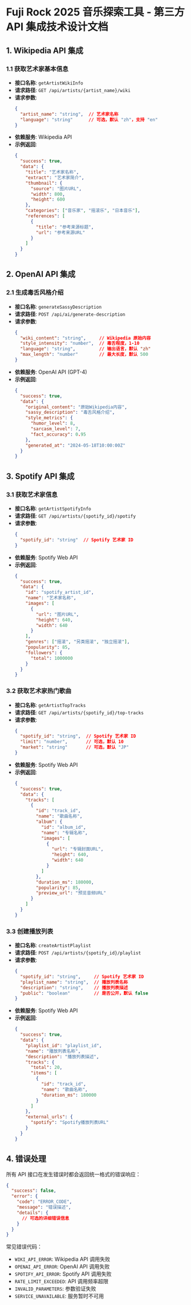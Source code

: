 # Fuji Rock 2025 音乐探索工具 - 第三方 API 集成技术设计文档

## 1. Wikipedia API 集成

### 1.1 获取艺术家基本信息
- **接口名称**: `getArtistWikiInfo`
- **请求路径**: `GET /api/artists/{artist_name}/wiki`
- **请求参数**:
  ```json
  {
    "artist_name": "string",  // 艺术家名称
    "language": "string"      // 可选，默认 "zh"，支持 "en"
  }
  ```
- **依赖服务**: Wikipedia API
- **示例返回**:
  ```json
  {
    "success": true,
    "data": {
      "title": "艺术家名称",
      "extract": "艺术家简介",
      "thumbnail": {
        "source": "图片URL",
        "width": 800,
        "height": 600
      },
      "categories": ["音乐家", "摇滚乐", "日本音乐"],
      "references": [
        {
          "title": "参考来源标题",
          "url": "参考来源URL"
        }
      ]
    }
  }
  ```

## 2. OpenAI API 集成

### 2.1 生成毒舌风格介绍
- **接口名称**: `generateSassyDescription`
- **请求路径**: `POST /api/ai/generate-description`
- **请求参数**:
  ```json
  {
    "wiki_content": "string",     // Wikipedia 原始内容
    "style_intensity": "number",  // 毒舌程度，1-10
    "language": "string",         // 输出语言，默认 "zh"
    "max_length": "number"        // 最大长度，默认 500
  }
  ```
- **依赖服务**: OpenAI API (GPT-4)
- **示例返回**:
  ```json
  {
    "success": true,
    "data": {
      "original_content": "原始Wikipedia内容",
      "sassy_description": "毒舌风格介绍",
      "style_metrics": {
        "humor_level": 8,
        "sarcasm_level": 7,
        "fact_accuracy": 0.95
      },
      "generated_at": "2024-05-18T10:00:00Z"
    }
  }
  ```

## 3. Spotify API 集成

### 3.1 获取艺术家信息
- **接口名称**: `getArtistSpotifyInfo`
- **请求路径**: `GET /api/artists/{spotify_id}/spotify`
- **请求参数**:
  ```json
  {
    "spotify_id": "string"  // Spotify 艺术家 ID
  }
  ```
- **依赖服务**: Spotify Web API
- **示例返回**:
  ```json
  {
    "success": true,
    "data": {
      "id": "spotify_artist_id",
      "name": "艺术家名称",
      "images": [
        {
          "url": "图片URL",
          "height": 640,
          "width": 640
        }
      ],
      "genres": ["摇滚", "另类摇滚", "独立摇滚"],
      "popularity": 85,
      "followers": {
        "total": 1000000
      }
    }
  }
  ```

### 3.2 获取艺术家热门歌曲
- **接口名称**: `getArtistTopTracks`
- **请求路径**: `GET /api/artists/{spotify_id}/top-tracks`
- **请求参数**:
  ```json
  {
    "spotify_id": "string",  // Spotify 艺术家 ID
    "limit": "number",       // 可选，默认 10
    "market": "string"       // 可选，默认 "JP"
  }
  ```
- **依赖服务**: Spotify Web API
- **示例返回**:
  ```json
  {
    "success": true,
    "data": {
      "tracks": [
        {
          "id": "track_id",
          "name": "歌曲名称",
          "album": {
            "id": "album_id",
            "name": "专辑名称",
            "images": [
              {
                "url": "专辑封面URL",
                "height": 640,
                "width": 640
              }
            ]
          },
          "duration_ms": 180000,
          "popularity": 85,
          "preview_url": "预览音频URL"
        }
      ]
    }
  }
  ```

### 3.3 创建播放列表
- **接口名称**: `createArtistPlaylist`
- **请求路径**: `POST /api/artists/{spotify_id}/playlist`
- **请求参数**:
  ```json
  {
    "spotify_id": "string",     // Spotify 艺术家 ID
    "playlist_name": "string",  // 播放列表名称
    "description": "string",    // 播放列表描述
    "public": "boolean"         // 是否公开，默认 false
  }
  ```
- **依赖服务**: Spotify Web API
- **示例返回**:
  ```json
  {
    "success": true,
    "data": {
      "playlist_id": "playlist_id",
      "name": "播放列表名称",
      "description": "播放列表描述",
      "tracks": {
        "total": 20,
        "items": [
          {
            "id": "track_id",
            "name": "歌曲名称",
            "duration_ms": 180000
          }
        ]
      },
      "external_urls": {
        "spotify": "Spotify播放列表URL"
      }
    }
  }
  ```

## 4. 错误处理

所有 API 接口在发生错误时都会返回统一格式的错误响应：

```json
{
  "success": false,
  "error": {
    "code": "ERROR_CODE",
    "message": "错误描述",
    "details": {
      // 可选的详细错误信息
    }
  }
}
```

常见错误代码：
- `WIKI_API_ERROR`: Wikipedia API 调用失败
- `OPENAI_API_ERROR`: OpenAI API 调用失败
- `SPOTIFY_API_ERROR`: Spotify API 调用失败
- `RATE_LIMIT_EXCEEDED`: API 调用频率超限
- `INVALID_PARAMETERS`: 参数验证失败
- `SERVICE_UNAVAILABLE`: 服务暂时不可用 